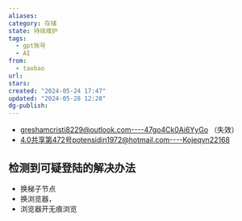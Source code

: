 ```yaml
---
aliases: 
category: 存储
state: 持续维护
tags:
  - gpt账号
  - AI
from:
  - taobao
url: 
stars: 
created: "2024-05-24 17:47"
updated: "2024-05-28 12:28"
dg-publish: 
---
```

- greshamcristi8229@outlook.com----47go4Ck0Ai6YyGo （失效）
- 4.0共享第472号potensidin1972@hotmail.com----Kojeqyn22168
## 检测到可疑登陆的解决办法
- 换梯子节点
- 换浏览器，
- 浏览器开无痕浏览